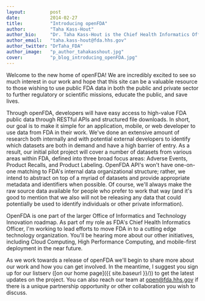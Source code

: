 ```yaml
---
layout:         post
date:           2014-02-27
title:          "Introducing openFDA"
author:         "Taha Kass-Hout"
author_bio:     "Dr. Taha Kass-Hout is the Chief Health Informatics Officer and Chief Technology Officer (acting) of FDA."
author_email:   "taha.kass-hout@fda.hhs.gov"
author_twitter: "DrTaha_FDA"
author_image:   "p_author_tahakasshout.jpg"
cover:          "p_blog_introducing_openFDA.jpg"
---
```


Welcome to the new home of openFDA! We are incredibly excited to see so much interest in our work and hope that this site can be a valuable resource to those wishing to use public FDA data in both the public and private sector to further regulatory or scientific missions, educate the public, and save lives.

Through openFDA, developers will have easy access to high-value FDA public data through RESTful APIs and structured file downloads. In short, our goal is to make it simple for an application, mobile, or web developer to use data from FDA in their work. We've done an extensive amount of research both internally and with potential external developers to identify which datasets are both in demand and have a high barrier of entry. As a result, our initial pilot project will cover a number of datasets from various areas within FDA, defined into three broad focus areas: Adverse Events, Product Recalls, and Product Labeling. OpenFDA API's won't have one-on-one matching to FDA's internal data organizational structure; rather, we intend to abstract on top of a myriad of datasets and provide appropriate metadata and identifiers when possible. Of course, we'll always make the raw source data available for people who prefer to work that way (and it's good to mention that we also will not be releasing any data that could potentially be used to identify individuals or other private information).

OpenFDA is one part of the larger Office of Informatics and Technology Innovation roadmap. As part of my role as FDA's Chief Health Informatics Officer, I'm working to lead efforts to move FDA in to a cutting edge technology organization. You'll be hearing more about our other initiatives, including Cloud Computing, High Performance Computing, and mobile-first deployment in the near future.

As we work towards a release of openFDA we'll begin to share more about our work and how you can get involved. In the meantime, I suggest you sign up for our listserv ([on our home page]({{ site.baseurl }}/)) to get the latest updates on the project. You can also reach our team at [open@fda.hhs.gov](mailto:open@fda.hhs.gov) if there is a unique partnership opportunity or other collaboration you wish to discuss.